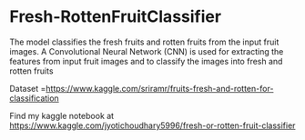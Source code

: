 # Fresh-RottenFruitClassifier
The model classifies the fresh fruits and rotten fruits from the input fruit images. A Convolutional Neural Network (CNN) is used for extracting the features from input fruit images and to classify the images into fresh and rotten fruits

Dataset =https://www.kaggle.com/sriramr/fruits-fresh-and-rotten-for-classification

Find my kaggle notebook at https://www.kaggle.com/jyotichoudhary5996/fresh-or-rotten-fruit-classifier
